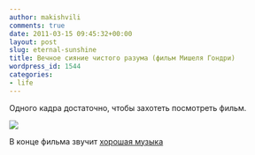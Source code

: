 ```yaml
---
author: makishvili
comments: true
date: 2011-03-15 09:45:32+00:00
layout: post
slug: eternal-sunshine
title: Вечное сияние чистого разума (фильм Мишеля Гондри)
wordpress_id: 1544
categories:
- life
---
```


Одного кадра достаточно, чтобы захотеть посмотреть фильм.
  


![](http://makishvili.com/images/post/2011-03-15-eternal-sunshine/eternal-sunshine.jpg)

В конце фильма звучит [хорошая музыка](http://music.yandex.ru/track/71638/album/6101)
